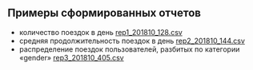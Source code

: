 ## Примеры сформированных отчетов 

- количество поездок в день [rep1_201810_128.csv](rep1_201810_128.csv)
- средняя продолжительность поездок в день [rep2_201810_144.csv](rep2_201810_144.csv)
- распределение поездок пользователей, разбитых по категории «gender» [rep3_201810_405.csv](rep3_201810_405.csv)